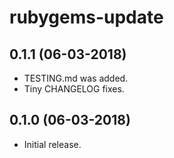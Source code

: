 # rubygems-update

## 0.1.1 (06-03-2018)

* TESTING.md was added.
* Tiny CHANGELOG fixes.

## 0.1.0 (06-03-2018)

* Initial release.